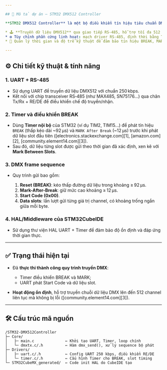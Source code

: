 ```yaml
---

## 📘 Mô tả dự án – STM32 DMX512 Controller

**STM32 DMX512 Controller** là một bộ điều khiển tín hiệu tiêu chuẩn DMX512 dựa trên vi điều khiển STM32, được thiết kế dùng để:

* 🕹️ **Truyền dữ liệu DMX512** qua giao tiếp RS‑485, hỗ trợ tối đa 512 channel cho hệ thống ánh sáng stage hoặc lighting fixtures.
* ⚙️ Tùy chỉnh phần cứng linh hoạt: mạch driver RS‑485, định thời bằng Timer của STM32.
* 🔄 Quản lý thời gian và độ trễ kỹ thuật để đảm bảo tín hiệu BREAK, MARK‑After‑Break và MARK‑Between‑Slots đúng theo tiêu chuẩn DMX512.

---
```


## ⚙️ Chi tiết kỹ thuật & tính năng

### 1. **UART + RS-485**

* Sử dụng UART để truyền dữ liệu DMX512 với chuẩn 250 kbps.
* Kết nối với chip transceiver RS‑485 (như MAX485, SN75176…) qua chân Tx/Rx + RE/DE để điều khiển chế độ truyền/nhận.

### 2. **Timer và điều khiển BREAK**

* Dùng **Timer nội bộ** của STM32 (ví dụ TIM2, TIM15…) để phát tín hiệu `BREAK` (thấp kéo dài \~92 µs) và `MARK After Break` (\~12 µs) trước khi phát dữ liệu slot đầu tiên ([electronics.stackexchange.com][1], [amazon.com][2], [community.element14.com][3]).
* Sau đó, dữ liệu từng slot được gửi theo thời gian đã xác định, xen kẽ với **Mark Between Slots**.

### 3. **DMX frame sequence**

* Quy trình gửi bao gồm:

  1. **Reset (BREAK)**: kéo thấp đường dữ liệu trong khoảng ≥ 92 µs.
  2. **Mark-After-Break**: giữ mức cao khoảng ≥ 12 µs.
  3. **Start Code (0x00)**.
  4. **Data slots**: lần lượt gửi từng giá trị channel, có khoảng trống ngắn giữa mỗi byte.

### 4. **HAL/Middleware của STM32CubeIDE**

* Sử dụng thư viện HAL UART + Timer để đảm bảo độ ổn định và đáp ứng thời gian thực.

---

## ✅ Trạng thái hiện tại

* Đã **thực thi thành công quy trình truyền DMX**:

  * Timer điều khiển BREAK và MARK;
  * UART phát Start Code và dữ liệu slot.
* **Hoạt động ổn định**, hỗ trợ truyền chuỗi dữ liệu DMX lên đến 512 channel liên tục mà không bị lỗi ([community.element14.com][3]).

---

## 🛠️ Cấu trúc mã nguồn

```
/STM32-DMX512Controller
├─ Core/
│   ├─ main.c              ← Khởi tạo UART, Timer, loop chính
│   └─ dmxtx.c/.h          ← Hàm dmx_send(), xử lý sequence bộ phát
├─ Drivers/
│   ├─ uart.c/.h           ← Config UART 250 kbps, điều khiển RE/DE
│   └─ timer.c/.h          ← Cấu hình Timer cho BREAK, slot timing
└─ STM32CubeMX_generated/  ← Code init HAL do CubeIDE tạo
```
